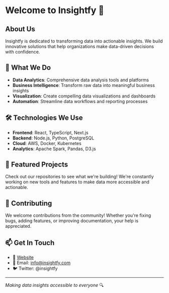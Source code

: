 # Welcome to Insightfy 👋

## About Us

Insightfy is dedicated to transforming data into actionable insights. We build innovative solutions that help organizations make data-driven decisions with confidence.

## 🚀 What We Do

- **Data Analytics**: Comprehensive data analysis tools and platforms
- **Business Intelligence**: Transform raw data into meaningful business insights  
- **Visualization**: Create compelling data visualizations and dashboards
- **Automation**: Streamline data workflows and reporting processes

## 🛠️ Technologies We Use

- **Frontend**: React, TypeScript, Next.js
- **Backend**: Node.js, Python, PostgreSQL
- **Cloud**: AWS, Docker, Kubernetes
- **Analytics**: Apache Spark, Pandas, D3.js

## 🌟 Featured Projects

Check out our repositories to see what we're building! We're constantly working on new tools and features to make data more accessible and actionable.

## 🤝 Contributing

We welcome contributions from the community! Whether you're fixing bugs, adding features, or improving documentation, your help is appreciated.

## 📫 Get In Touch

- 💼 [Website](https://insightfy.com)
- 📧 Email: info@insightfy.com
- 🐦 Twitter: @insightfy

---

*Making data insights accessible to everyone* 🔍
